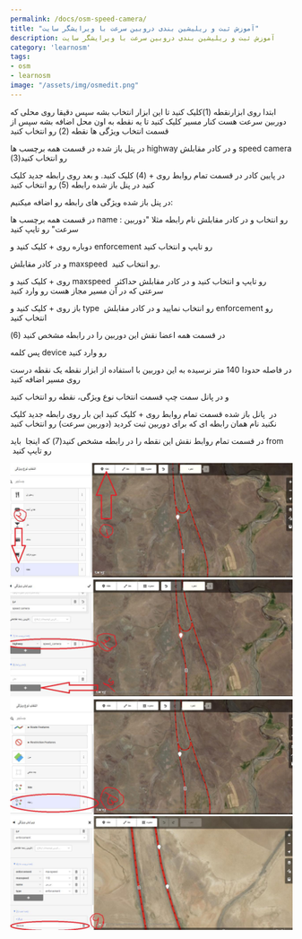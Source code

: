 ```yaml
---
permalink: /docs/osm-speed-camera/
title: "آموزش ثبت و ریلیشین بندی دروبین سرعت با ویرایشگر سایت"
description: آموزش ثبت و ریلیشین بندی دروبین سرعت با ویرایشگر سایت
category: 'learnosm'
tags:
- osm
- learnosm
image: "/assets/img/osmedit.png"
---
```



ابتدا روی ابزارنقطه (1)کلیک کنید تا این ابزار انتخاب بشه سپس دقیقا روی محلی که دوربین سرعت هست کنار مسیر کلیک کنید تا یه نقطه به اون محل اضافه بشه سپس از قسمت انتخاب ویژگی ها نقطه (2) رو انتخاب کنید

در پنل باز شده در قسمت همه برچسب ها highway و در کادر مقابلش speed camera رو انتخاب کنید(3)

در پایین کادر در قسمت تمام روابط روی + (4) کلیک کنید. و بعد روی رابطه جدید کلیک کنید در پنل باز شده رابطه (5) رو انتخاب کنید 

در پنل باز شده ویژگی های رابطه رو اضافه میکنیم:

در قسمت همه برچسب ها name : رو انتخاب و در کادر مقابلش نام رابطه مثلا "دوربین سرعت" رو تایپ کنید

دوباره روی + کلیک کنید و enforcement رو تایپ و انتخاب کنید 

و در کادر مقابلش maxspeed  رو انتخاب کنید.

روی + کلیک کنید و maxspeed  رو تایپ و انتخاب کنید و در کادر مقابلش حداکثر سرعتی که در آن مسیر مجاز هست رو وارد کنید

باز روی + کلیک کنید و type  رو انتخاب نمایید و در کادر مقابلش enforcement رو انتخاب کنید


در قسمت همه اعضا نقش این دوربین را در رابطه مشخص کنید (6)


پس کلمه device رو وارد کنید


در فاصله حدودا 140 متر نرسیده به این دوربین با استفاده از ابزار نقطه یک نقطه درست روی مسیر اضافه کنید


و در پانل سمت چپ قسمت انتخاب نوع ویژگی، نقطه رو انتخاب کنید


در  پانل باز شده قسمت تمام روابط روی + کلیک کنید این بار روی رابطه جدید کلیک نکنید نام همان رابطه ای که برای دوربین ثبت کردید (دوربین سرعت) رو انتخاب کنید


در قسمت تمام روابط نقش این نقطه را در رابطه مشخص کنید(7) که اینجا  باید from  رو تایپ کنید



![عکس 1](/assets/img/osc1.jpg)
![عکس 2](/assets/img/osc2.jpg)
![عکس 3](/assets/img/osc3.jpg)
![عکس 4](/assets/img/osc4.jpg)